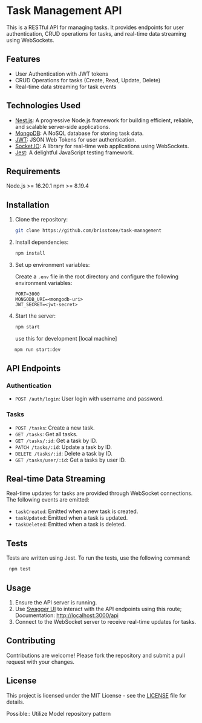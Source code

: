 

# Task Management API

This is a RESTful API for managing tasks. It provides endpoints for user authentication, CRUD operations for tasks, and real-time data streaming using WebSockets.

## Features

- User Authentication with JWT tokens
- CRUD Operations for tasks (Create, Read, Update, Delete)
- Real-time data streaming for task events

## Technologies Used

- [Nest.js](https://nestjs.com/): A progressive Node.js framework for building efficient, reliable, and scalable server-side applications.
- [MongoDB](https://www.mongodb.com/): A NoSQL database for storing task data.
- [JWT](https://jwt.io/): JSON Web Tokens for user authentication.
- [Socket.IO](https://socket.io/): A library for real-time web applications using WebSockets.
- [Jest](https://jestjs.io/): A delightful JavaScript testing framework.

## Requirements
Node.js >= 16.20.1
npm >= 8.19.4


## Installation

1. Clone the repository:

   ```bash
   git clone https://github.com/brisstone/task-management
   ```

2. Install dependencies:

   ```bash
   npm install
   ```

3. Set up environment variables:

   Create a `.env` file in the root directory and configure the following environment variables:

   ```
   PORT=3000
   MONGODB_URI=<mongodb-uri>
   JWT_SECRET=<jwt-secret>
   ```

4. Start the server:

   ```bash
   npm start
   ```
   use this for development [local machine]
```bash
   npm run start:dev
   ```
   

## API Endpoints

### Authentication

- `POST /auth/login`: User login with username and password.

### Tasks

- `POST /tasks`: Create a new task.
- `GET /tasks`: Get all tasks.
- `GET /tasks/:id`: Get a task by ID.
- `PATCH /tasks/:id`: Update a task by ID.
- `DELETE /tasks/:id`: Delete a task by ID.
- `GET /tasks/user/:id`: Get a tasks by user ID.

## Real-time Data Streaming

Real-time updates for tasks are provided through WebSocket connections. The following events are emitted:

- `taskCreated`: Emitted when a new task is created.
- `taskUpdated`: Emitted when a task is updated.
- `taskDeleted`: Emitted when a task is deleted.

## Tests

Tests are written using Jest. To run the tests, use the following command:

  ```bash
   npm test
   ```

## Usage

1. Ensure the API server is running.
2. Use [Swagger UI](https://swagger.io/tools/swagger-ui/) to interact with the API endpoints using this route; Documentation: [http://localhost:3000/api](http://localhost:3000/api)
3. Connect to the WebSocket server to receive real-time updates for tasks.

## Contributing

Contributions are welcome! Please fork the repository and submit a pull request with your changes.

## License

This project is licensed under the MIT License - see the [LICENSE](LICENSE) file for details.

Possible::
Utilize Model repository pattern
